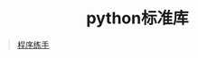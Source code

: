 <div align='center' >

# python标准库

</div>

> [程序练手](https://github.com/Nicolas-gaofeng/Salute_Python/blob/main/code/library/Python标准库.ipynb)

